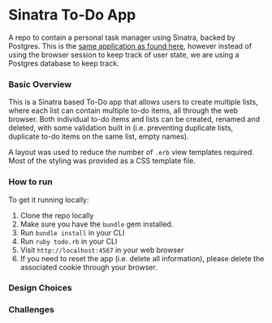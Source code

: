 # Sinatra To-Do App
A repo to contain a personal task manager using Sinatra, backed by Postgres. This is the [same application as found here](https://github.com/fugu-chop/sinatra_todo), however instead of using the browser session to keep track of user state, we are using a Postgres database to keep track.

### Basic Overview
This is a Sinatra based To-Do app that allows users to create multiple lists, where each list can contain multiple to-do items, all through the web browser. Both individual to-do items and lists can be created, renamed and deleted, with some validation built in (i.e. preventing duplicate lists, duplicate to-do items on the same list, empty names).

A layout was used to reduce the number of `.erb` view templates required. Most of the styling was provided as a CSS template file. 

### How to run
To get it running locally:
1. Clone the repo locally
2. Make sure you have the `bundle` gem installed.
2. Run `bundle install` in your CLI
3. Run `ruby todo.rb` in your CLI
4. Visit `http://localhost:4567` in your web browser
5. If you need to reset the app (i.e. delete all information), please delete the associated cookie through your browser.

### Design Choices

### Challenges
